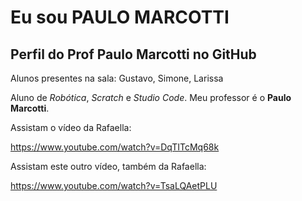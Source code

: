 # Eu sou PAULO MARCOTTI

## Perfil do Prof Paulo Marcotti no GitHub

Alunos presentes na sala: Gustavo, Simone, Larissa

Aluno de _Robótica_, _Scratch_ e _Studio Code_. 
Meu professor é o **Paulo Marcotti**.

Assistam o vídeo da Rafaella:

https://www.youtube.com/watch?v=DqTITcMq68k

Assistam este outro vídeo, também da Rafaella:

https://www.youtube.com/watch?v=TsaLQAetPLU
